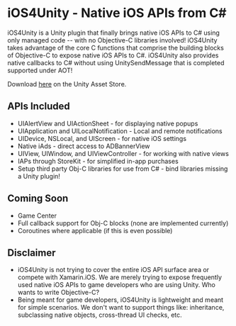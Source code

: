 iOS4Unity - Native iOS APIs from C#
=========

iOS4Unity is a Unity plugin that finally brings native iOS APIs to C# using only managed code -- with no Objective-C libraries involved! iOS4Unity takes advantage of the core C functions that comprise the building blocks of Objective-C to expose native iOS APIs to C#. iOS4Unity also provides native callbacks to C# without using UnitySendMessage that is completed supported under AOT! 

Download [here](https://www.assetstore.unity3d.com/en/#!/content/28817) on the Unity Asset Store.

APIs Included
--------
- UIAlertView and UIActionSheet - for displaying native popups 
- UIApplication and UILocalNotification - Local and remote notifications
- UIDevice, NSLocal, and UIScreen - for native iOS settings 
- Native iAds - direct access to ADBannerView 
- UIView, UIWindow, and UIViewController - for working with native views 
- IAPs through StoreKit - for simplified in-app purchases 
- Setup third party Obj-C libraries for use from C# - bind libraries missing a Unity plugin! 

Coming Soon
--------
- Game Center
- Full callback support for Obj-C blocks (none are implemented currently)
- Coroutines where applicable (if this is even possible)

Disclaimer
--------
- iOS4Unity is not trying to cover the entire iOS API surface area or compete with Xamarin.iOS. We are merely trying to expose frequently used native iOS APIs to game developers who are using Unity. Who wants to write Objective-C?
- Being meant for game developers, iOS4Unity is lightweight and meant for simple scenarios. We don't want to support things like: inheritance, subclassing native objects, cross-thread UI checks, etc.
